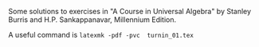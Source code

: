 
Some solutions to exercises in "A Course in Universal Algebra" by Stanley Burris and H.P. Sankappanavar, Millennium Edition.

A useful command is `latexmk -pdf -pvc  turnin_01.tex`

